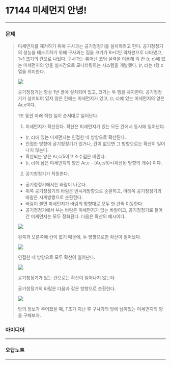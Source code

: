 # 17144 미세먼지 안녕!
------------
### 문제

>미세먼지를 제거하기 위해 구사과는 공기청정기를 설치하려고 한다. 공기청정기의 성능을 테스트하기 위해 구사과는 집을 크기가 R×C인 격자판으로 나타냈고, 1×1 크기의 칸으로 나눴다. 구사과는 뛰어난 코딩 실력을 이용해 각 칸 (r, c)에 있는 미세먼지의 양을 실시간으로 모니터링하는 시스템을 개발했다. (r, c)는 r행 c열을 의미한다.
>
><img src="https://upload.acmicpc.net/75d322ad-5a89-4301-b3a7-403fce0ff966/-/preview/">
>
>공기청정기는 항상 1번 열에 설치되어 있고, 크기는 두 행을 차지한다. 공기청정기가 설치되어 있지 않은 칸에는 미세먼지가 있고, (r, c)에 있는 미세먼지의 양은 Ar,c이다.
>
>1초 동안 아래 적힌 일이 순서대로 일어난다.
>
>1. 미세먼지가 확산된다. 확산은 미세먼지가 있는 모든 칸에서 동시에 일어난다.
>   - (r, c)에 있는 미세먼지는 인접한 네 방향으로 확산된다.
>   - 인접한 방향에 공기청정기가 있거나, 칸이 없으면 그 방향으로는 확산이 일어나지 않는다.
>   - 확산되는 양은 Ar,c/5이고 소수점은 버린다.
>   - (r, c)에 남은 미세먼지의 양은 Ar,c - (Ar,c/5)×(확산된 방향의 개수) 이다.
>2. 공기청정기가 작동한다.
>   - 공기청정기에서는 바람이 나온다.
>   - 위쪽 공기청정기의 바람은 반시계방향으로 순환하고, 아래쪽 공기청정기의 바람은 시계방향으로 순환한다.
>   - 바람이 불면 미세먼지가 바람의 방향대로 모두 한 칸씩 이동한다.
>   - 공기청정기에서 부는 바람은 미세먼지가 없는 바람이고, 공기청정기로 들어간 미세먼지는 모두 정화된다.
>다음은 확산의 예시이다.
>
><img src="https://upload.acmicpc.net/7b0d9d57-1296-44cd-8951-4135d27f9446/-/preview/">
>
>왼쪽과 오른쪽에 칸이 없기 때문에, 두 방향으로만 확산이 일어났다.
>
><img src="https://upload.acmicpc.net/cebebfa9-0056-45f1-b705-75b035888085/-/preview/">
>
>인접한 네 방향으로 모두 확산이 일어난다.
>
><img src="https://upload.acmicpc.net/1ed0d2e9-9767-4b94-bbde-0e1d6a2d52ff/-/preview/">
>
>공기청정기가 있는 칸으로는 확산이 일어나지 않는다.
>
>공기청정기의 바람은 다음과 같은 방향으로 순환한다.
>
><img src="https://upload.acmicpc.net/94466937-96c7-4f25-9804-530ebd554a59/-/preview/">
>
>방의 정보가 주어졌을 때, T초가 지난 후 구사과의 방에 남아있는 미세먼지의 양을 구해보자.

### 아이디어
----------


### 오답노트
----------
